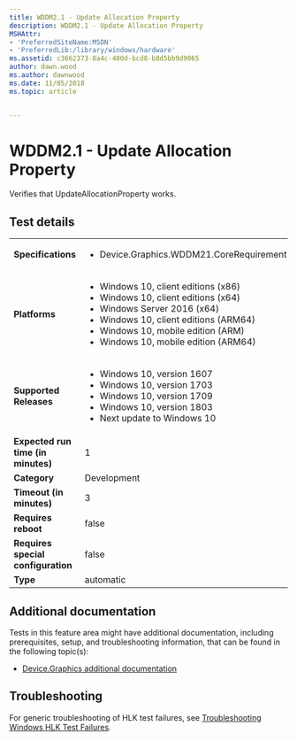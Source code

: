```yaml
---
title: WDDM2.1 - Update Allocation Property
description: WDDM2.1 - Update Allocation Property
MSHAttr:
- 'PreferredSiteName:MSDN'
- 'PreferredLib:/library/windows/hardware'
ms.assetid: c3662373-8a4c-400d-bcd8-b8d5bb9d9065
author: dawn.wood
ms.author: dawnwood
ms.date: 11/05/2018
ms.topic: article


---
```


# <span id="p_hlk_test.51f5ec4f-bfcb-41c2-bb01-fef1403c93e4"></span>WDDM2.1 - Update Allocation Property


Verifies that UpdateAllocationProperty works.

## Test details

|||
|---|---|
| **Specifications**  | <ul><li>Device.Graphics.WDDM21.CoreRequirement</li></ul> |  
| **Platforms**   | <ul><li>Windows 10, client editions (x86)</li><li>Windows 10, client editions (x64)</li><li>Windows Server 2016 (x64)</li><li>Windows 10, client editions (ARM64)</li><li>Windows 10, mobile edition (ARM)</li><li>Windows 10, mobile edition (ARM64)</li></ul> |
| **Supported Releases** | <ul><li>Windows 10, version 1607</li><li>Windows 10, version 1703</li><li>Windows 10, version 1709</li><li>Windows 10, version 1803</li><li>Next update to Windows 10</li></ul> |
|**Expected run time (in minutes)**| 1 |
|**Category**| Development |
|**Timeout (in minutes)**| 3 |
|**Requires reboot**| false |
|**Requires special configuration**| false |
|**Type**| automatic |



## <span id="Additional_documentation"></span><span id="additional_documentation"></span><span id="ADDITIONAL_DOCUMENTATION"></span>Additional documentation


Tests in this feature area might have additional documentation, including prerequisites, setup, and troubleshooting information, that can be found in the following topic(s):

-   [Device.Graphics additional documentation](device-graphics-additional-documentation.md)

## <span id="Troubleshooting"></span><span id="troubleshooting"></span><span id="TROUBLESHOOTING"></span>Troubleshooting


For generic troubleshooting of HLK test failures, see [Troubleshooting Windows HLK Test Failures](../user/troubleshooting-windows-hlk-test-failures.md).











